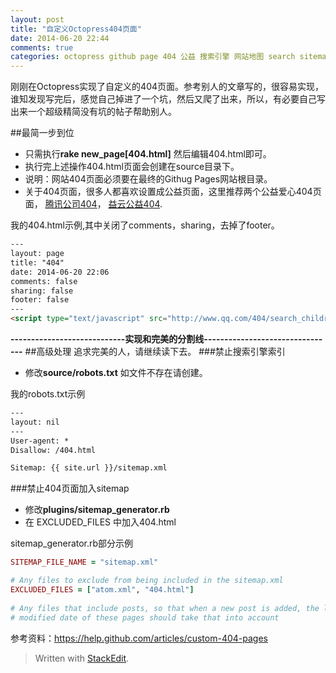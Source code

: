 ```yaml
---
layout: post
title: "自定义Octopress404页面"
date: 2014-06-20 22:44
comments: true
categories: octopress github page 404 公益 搜索引擎 网站地图 search sitemap 
---
```

刚刚在Octopress实现了自定义的404页面。参考别人的文章写的，很容易实现，谁知发现写完后，感觉自己掉进了一个坑，然后又爬了出来，所以，有必要自己写出来一个超级精简没有坑的帖子帮助别人。
<!--more-->
##最简一步到位
  * 只需执行**rake new_page[404.html]** 然后编辑404.html即可。
  * 执行完上述操作404.html页面会创建在source目录下。
  * 说明：网站404页面必须要在最终的Githug Pages网站根目录。
  * 关于404页面，很多人都喜欢设置成公益页面，这里推荐两个公益爱心404页面， [腾讯公司404](http://www.qq.com/404/)， [益云公益404](http://yibo.iyiyun.com/Index/web404).

我的404.html示例,其中关闭了comments，sharing，去掉了footer。
```html
---
layout: page
title: "404"
date: 2014-06-20 22:06
comments: false
sharing: false
footer: false
---
<script type="text/javascript" src="http://www.qq.com/404/search_children.js" charset="utf-8"></script>
```
**----------------------------实现和完美的分割线--------------------------------**
##高级处理
追求完美的人，请继续读下去。
###禁止搜索引擎索引
  * 修改**source/robots.txt** 如文件不存在请创建。

我的robots.txt示例
```html
---
layout: nil
---
User-agent: *
Disallow: /404.html

Sitemap: {{ site.url }}/sitemap.xml
```

###禁止404页面加入sitemap
  * 修改**plugins/sitemap_generator.rb**
  * 在 EXCLUDED_FILES  中加入404.html

sitemap_generator.rb部分示例
```ruby
SITEMAP_FILE_NAME = "sitemap.xml"

# Any files to exclude from being included in the sitemap.xml
EXCLUDED_FILES = ["atom.xml", "404.html"]
 
# Any files that include posts, so that when a new post is added, the last
# modified date of these pages should take that into account
```
参考资料：https://help.github.com/articles/custom-404-pages
> Written with [StackEdit](https://stackedit.io/).
